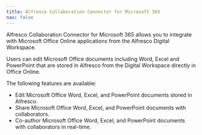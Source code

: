 ```yaml
---
title: Alfresco Collaboration Connector for Microsoft 365
nav: false
---
```


Alfresco Collaboration Connector for Microsoft 365 allows you to integrate with Microsoft Office Online applications from the Alfresco Digital Workspace.

Users can edit Microsoft Office documents including Word, Excel and PowerPoint that are stored in Alfresco from the Digital Workspace directly in Office Online.

The following features are available:

* Edit Microsoft Office Word, Excel, and PowerPoint documents stored in Alfresco.
* Share Microsoft Office Word, Excel, and PowerPoint documents with collaborators.
* Co-author Microsoft Office Word, Excel, and PowerPoint documents with collaborators in real-time.
